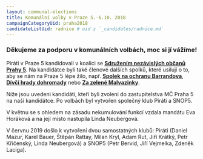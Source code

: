 ```yaml
---
layout: communal-elections
title: Komunální volby v Praze 5.-6.10. 2018
campaignCategoryUid: praha2018
candidateListUid: radnice # uid z `_candidates/radnice.md`
---
```

### Děkujeme za podporu v komunálních volbách, moc si jí vážíme!

Piráti v Praze 5 kandidovali v koalici se **[Sdružením nezávislých občanů Prahy 5](http://snop5.cz/)**. Na kandidátce byli také členové dalších spolků, které usilují o to, aby se nám na Praze 5 lépe žilo, např. **[Spolek na ochranu Barrandova](http://barrandov.org/)**, **[Dívčí hrady dohromady](https://www.facebook.com/zijemenakopci/)** nebo **[Za zelené Malvazinky](https://www.zelenemalvazinky.cz/)**. 

Níže jsou uvedeni kandidáti, kteří byli zvoleni do zastupitelstva MČ Praha 5 na naší kandidátce. Po volbách byl vytvořen společný klub Piráti a SNOP5.

V květnu se s ohledem na zásadu nekumulování funkcí vzdala mandátu Eva Horáková a na její místo nastupila Linda Neubergová.

V červnu 2019 došlo k vytvoření dvou samostatných klubů: Piráti (Daniel Mazur, Karel Bauer, Štěpán Rattay, Milan Kryl, Adam Rut, Jiří Krátký, Petr Křičenský, Linda Neubergová) a SNOP5 (Petr Bervid, Jiří Vejmelka, Zdeněk Laciga).
